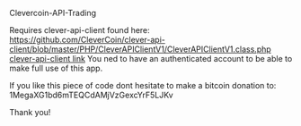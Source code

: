 Clevercoin-API-Trading

Requires clever-api-client found here: https://github.com/CleverCoin/clever-api-client/blob/master/PHP/CleverAPIClientV1/CleverAPIClientV1.class.php
[clever-api-client link](https://github.com/CleverCoin/clever-api-client/blob/master/PHP/CleverAPIClientV1/CleverAPIClientV1.class.ph)
You ned to have an authenticated account to be able to make full use of this app.

If you like this piece of code dont hesitate to make a bitcoin donation to: 1MegaXG1bd6mTEQCdAMjVzGexcYrF5LJKv

Thank you!
